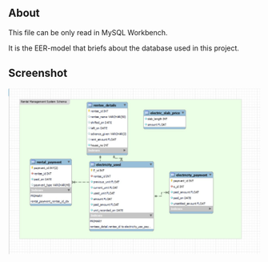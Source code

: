 ## About

This file can be only read in MySQL Workbench.

It is the EER-model that briefs about the database used in this project.

## Screenshot

![](https://github.com/Aman-Kisan/Rental-Management-System-Project/blob/main/DB/Model/RMS-Model-screenshot.jpg)
